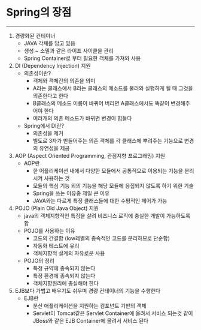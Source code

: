 # Spring의 장점

---

1. 경량화된 컨테이너
    - JAVA 각체를 담고 있음
    - 생성 ~ 소멸과 같은 라이프 사이클을 관리
    - Spring Container로 부터 필요한 객체를 가져와 사용
2. DI (Dependency Injection) 지원
    - 의존성이란?
        - 객체와 객체간의 의존을 의미
        - A라는 클래스에서 B라는 클래스의 메소드를 불러와 실행하게 될 때 그것을 의존한다고 한다
        - B클래스의 메소드 이름이 바뀌어 버리면 A클래스에서도 똑같이 변경해주어야 한다
        - 여러개의 의존 메소드가 바뀌면 변경이 힘들다
    - Spring에서 DI란?
        - 의존성을 제거
        - 별도로 3자가 만들어주는 의존 객체를 각 클래스에 뿌려주는 기능으로 변경의 유연성을 제공
3. AOP (Aspect Oriented Programming, 관점지향 프로그래밍) 지원
    - AOP란
        - 한 어플리케이션 내에서 다양한 모듈에서 공통적으로 이용되는 기능을 분리시켜 사용하는 것
        - 모듈의 핵심 기능 외의 기능을 해당 모듈에 응집되지 않도록 하기 위한 기술
        - Spring을 쓰는 이유중 제일 큰 이유
        - JAVA와는 다르게 특정 클래스들에 대한 수평적인 제어가 가능
4. POJO (Plain Old Java Object) 지원
    - java의 객체지향적인 특징을 살려 비즈니스 로직에 충실한 개발이 가능하도록 함
    - POJO를 사용하는 이유
        - 코드의 간결함 (low레벨의 종속적인 코드를 분리하므로 단순함)
        - 자동화 테스트에 유리
        - 객체지향적 설계의 자유로운 사용
    - POJO의 정리
        - 특정 규약에 종속되지 않는다
        - 특정 환경에 종속되지 않는다
        - 객체지향원리에 충실해야 한다
5. EJB보다 가볍고 배우기도 쉬우며 경량 컨테이너의 기능을 수행한다
    - EJB란
        - 분산 애플리케이션을 지원하는 컴포넌트 기반의 객체
        - Servlet이 Tomcat같은 Servlet Container에 올려서 서비스 되는것 같이 JBoss와 같은 EJB Container에 올려서 서비스 된다